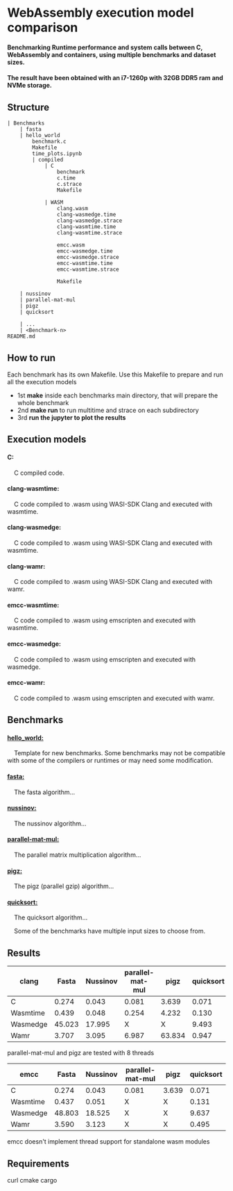 # WebAssembly execution model comparison
#### Benchmarking Runtime performance and system calls between C, WebAssembly and containers, using multiple benchmarks and dataset sizes.
#### The result have been obtained with an i7-1260p with 32GB DDR5 ram and NVMe storage.

## Structure
 
```
| Benchmarks
	| fasta
	| hello_world
		benchmark.c
		Makefile
		time_plots.ipynb
		| compiled
			| C
				benchmark
				c.time
				c.strace
				Makefile
				
			| WASM
				clang.wasm
				clang-wasmedge.time
				clang-wasmedge.strace
				clang-wasmtime.time
				clang-wasmtime.strace
				
				emcc.wasm
				emcc-wasmedge.time
				emcc-wasmedge.strace
				emcc-wasmtime.time
				emcc-wasmtime.strace
				
				Makefile
		
	| nussinov
	| parallel-mat-mul
	| pigz
	| quicksort
		
	| ...
	| <Benchmark-n>
README.md

```

## How to run

Each benchmark has its own Makefile. Use this Makefile to prepare and run all the execution models
  + 1st **make**	inside each benchmarks main directory, that will prepare the whole benchmark
  + 2nd **make run**		to run multitime and strace on each subdirectory
  + 3rd **run the jupyter to plot the results**	
	

## Execution models
#### C: 
&nbsp;&nbsp;&nbsp;&nbsp;C compiled code.

#### clang-wasmtime:
&nbsp;&nbsp;&nbsp;&nbsp;C code compiled to .wasm using WASI-SDK Clang and executed with wasmtime.

#### clang-wasmedge:
&nbsp;&nbsp;&nbsp;&nbsp;C code compiled to .wasm using WASI-SDK Clang and executed with wasmtime.

#### clang-wamr:
&nbsp;&nbsp;&nbsp;&nbsp;C code compiled to .wasm using WASI-SDK Clang and executed with wamr.

#### emcc-wasmtime:
&nbsp;&nbsp;&nbsp;&nbsp;C code compiled to .wasm using emscripten and executed with wasmtime.

#### emcc-wasmedge:
&nbsp;&nbsp;&nbsp;&nbsp;C code compiled to .wasm using emscripten and executed with wasmedge.

#### emcc-wamr:
&nbsp;&nbsp;&nbsp;&nbsp;C code compiled to .wasm using emscripten and executed with wamr.



## Benchmarks
#### [hello_world:](https://github.com/julenbhy/WASM-Benchmarks/tree/main/Benchmarks/hello_world)
&nbsp;&nbsp;&nbsp;&nbsp;Template for new benchmarks. Some benchmarks may not be compatible with some of the compilers or runtimes or may need some modification.

#### [fasta:](https://github.com/julenbhy/WASM-Benchmarks/tree/main/Benchmarks/fasta) 
&nbsp;&nbsp;&nbsp;&nbsp;The fasta algorithm...

#### [nussinov:](https://github.com/julenbhy/WASM-Benchmarks/tree/main/Benchmarks/nussinov) 
&nbsp;&nbsp;&nbsp;&nbsp;The nussinov algorithm...

#### [parallel-mat-mul:](https://github.com/julenbhy/WASM-Benchmarks/tree/main/Benchmarks/parallel-mat-mul) 
&nbsp;&nbsp;&nbsp;&nbsp;The parallel matrix multiplication algorithm...

#### [pigz:](https://github.com/julenbhy/WASM-Benchmarks/tree/main/Benchmarks/pigz) 
&nbsp;&nbsp;&nbsp;&nbsp;The pigz (parallel gzip) algorithm...

#### [quicksort:](https://github.com/julenbhy/WASM-Benchmarks/tree/main/Benchmarks/parallel-mat-mul) 
&nbsp;&nbsp;&nbsp;&nbsp;The quicksort algorithm...

&nbsp;&nbsp;&nbsp;&nbsp;Some of the benchmarks have multiple input sizes to choose from.



## Results

| clang     | Fasta  | Nussinov  | parallel-mat-mul | pigz   | quicksort |
| --------- | ------ | --------- | ---------------- | ------ | --------- |
| C         | 0.274  | 0.043     | 0.081            | 3.639  | 0.071	| 
| Wasmtime  | 0.439  | 0.048     | 0.254            | 4.232  | 0.130	| 
| Wasmedge  | 45.023 | 17.995    | X                | X      | 9.493	| 
| Wamr	    | 3.707  | 3.095     | 6.987            | 63.834 | 0.947	| 

parallel-mat-mul and pigz are tested with 8 threads


| emcc      | Fasta  | Nussinov  | parallel-mat-mul | pigz   | quicksort |
| --------- | ------ | --------- | ---------------- | ------ | --------- |
| C         | 0.274  | 0.043     | 0.081            | 3.639  | 0.071	| 
| Wasmtime  | 0.437  | 0.051     | X                | X      | 0.131	| 
| Wasmedge  | 48.803 | 18.525    | X                | X      | 9.637	| 
| Wamr	    | 3.590  | 3.123     | X                | X      | 0.495	| 

emcc doesn't implement thread support for standalone wasm modules


## Requirements
curl
cmake
cargo

